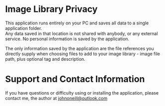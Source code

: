 # Image Library Privacy 
This application runs entirely on your PC and saves all data to a single application folder.  
Any data saved in that location is not shared with anybody, or any external service.
No personal information is saved by the application.  

The only information saved by the application are the file references you directly supply when choosing files to add to your image library - image file path, plus optional tag and description.

# Support and Contact Information
If you have questions or difficulty using or installing the application, please contact me, the author at johnoneill@outlook.com
